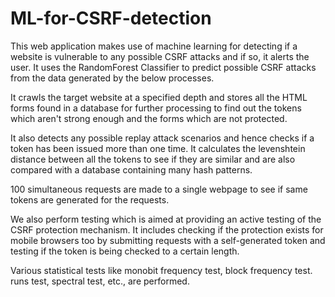 # ML-for-CSRF-detection
This web application makes use of machine learning for detecting if a website is vulnerable to any possible CSRF attacks and if so, it alerts the user. It uses the RandomForest Classifier to predict possible CSRF attacks from the data generated by the below processes.

It crawls the target website at a specified depth and stores all the HTML forms found in a database for further processing to find out the tokens which aren't strong enough and the forms which are not protected.

It also detects any possible replay attack scenarios and hence checks if a token has been issued more than one time. It calculates the levenshtein distance between all the tokens to see if they are similar and are also compared with a database containing many hash patterns.

100 simultaneous requests are made to a single webpage to see if same tokens are generated for the requests.

We also perform testing which is aimed at providing an active testing of the CSRF protection mechanism. It includes checking if the protection exists for mobile browsers too by submitting requests with a self-generated token and testing if the token is being checked to a certain length.

Various statistical tests like monobit frequency test, block frequency test. runs test, spectral test, etc., are performed.
